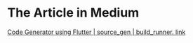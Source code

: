 ﻿# The Article in Medium 
 [Code Generator using Flutter | source_gen | build_runner. link](https://github.com/user/repo/blob/branch/other_file.md](https://medium.com/@yamen.abd98/code-generator-using-flutter-source-gen-build-runner-9cc1fe0e2ff2)https://medium.com/@yamen.abd98/code-generator-using-flutter-source-gen-build-runner-9cc1fe0e2ff2)

